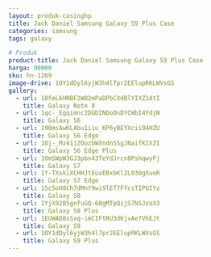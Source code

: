 ```yaml
---
layout: produk-casinghp
title: Jack Daniel Samsung Galaxy S9 Plus Case
categories: samsung
tags: galaxy

# Produk
product-title: Jack Daniel Samsung Galaxy S9 Plus Case
harga: 90000
sku: hn-1269
image-drive: 1OY1dDyl6yjW3h4l7pr2EElupRKLWVsGS
gallery:
  - url: 10feL6HNBF2W82mPaDPbCXdBlYIXZ1dtI
    title: Galaxy Note 8
  - url: 1qc-_Egqimnc2DGDINOoOnDYCWbI4YdjN
    title: Galaxy S6
  - url: 190msAwKLAbu1iiu_6P6yBEYXciiO4HZU
    title: Galaxy S6 Edge
  - url: 1Oj-_Mz411ZOozbWXndnSSgJNaifKIXZI
    title: Galaxy S6 Edge Plus
  - url: 1OmSWpW3GJ3pbn43TeYdJrcn8PshqwyFj
    title: Galaxy S7
  - url: 1Y-TXskiXCHHJtEuxEBxbKlZL030gXueR
    title: Galaxy S7 Edge
  - url: 15c5oH8Ch7dMnY9wi9lEf7FfcsTIPUIYz
    title: Galaxy S8
  - url: 1YjX92B5gnfuGQ-60gMTpQijS7NSJzoX3
    title: Galaxy S8 Plus
  - url: 1EUWAD8sSxq-imCIFtRU3dKjvAe7VhEJt
    title: Galaxy S9
  - url: 1OY1dDyl6yjW3h4l7pr2EElupRKLWVsGS
    title: Galaxy S9 Plus
---
```

